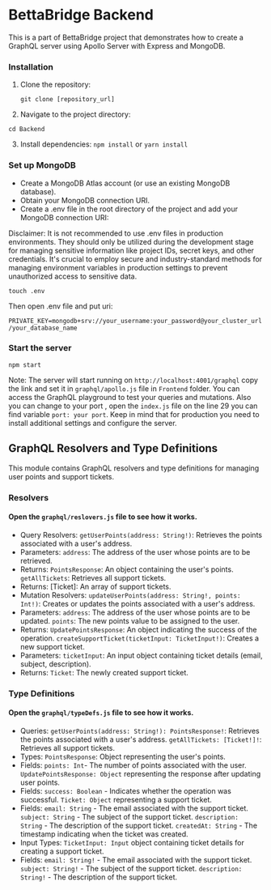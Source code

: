 # BettaBridge Backend

This is a part of BettaBridge project that demonstrates how to create a GraphQL server using Apollo Server with Express and MongoDB.

### Installation

1. Clone the repository:

   `git clone [repository_url]`

2. Navigate to the project directory:

`cd Backend`

3. Install dependencies:
   `npm install` or `yarn install`

### Set up MongoDB

- Create a MongoDB Atlas account (or use an existing MongoDB database).
- Obtain your MongoDB connection URI.
- Create a .env file in the root directory of the project and add your MongoDB connection URI:

Disclaimer: It is not recommended to use .env files in production environments. They should only be utilized during the development stage for managing sensitive information like project IDs, secret keys, and other credentials. It's crucial to employ secure and industry-standard methods for managing environment variables in production settings to prevent unauthorized access to sensitive data.

`touch .env`

Then open .env file and put uri:

`PRIVATE_KEY=mongodb+srv://your_username:your_password@your_cluster_url/your_database_name`

### Start the server

`npm start `

Note: The server will start running on `http://localhost:4001/graphql` copy the link and set it in `graphql/apollo.js` file in `Frontend` folder. You can access the GraphQL playground to test your queries and mutations. Also you can change to your port , open the `index.js` file on the line 29 you can find variable `port: your port`. Keep in mind that for production you need to install additional settings and configure the server.

## GraphQL Resolvers and Type Definitions

This module contains GraphQL resolvers and type definitions for managing user points and support tickets.

### Resolvers

#### Open the `graphql/reslovers.js` file to see how it works.

- Query Resolvers:
  `getUserPoints(address: String!)`: Retrieves the points associated with a user's address.
- Parameters:
  `address`: The address of the user whose points are to be retrieved.
- Returns:
  `PointsResponse`: An object containing the user's points.
  `getAllTickets`: Retrieves all support tickets.
- Returns:
  [Ticket]: An array of support tickets.
- Mutation Resolvers:
  `updateUserPoints(address: String!, points: Int!)`: Creates or updates the points associated with a user's address.
- Parameters:
  `address`: The address of the user whose points are to be updated.
  `points`: The new points value to be assigned to the user.
- Returns:
  `UpdatePointsResponse`: An object indicating the success of the operation.
  `createSupportTicket(ticketInput: TicketInput!)`: Creates a new support ticket.
- Parameters:
  `ticketInput`: An input object containing ticket details (email, subject, description).
- Returns:
  `Ticket`: The newly created support ticket.

### Type Definitions

#### Open the `graphql/typeDefs.js` file to see how it works.

- Queries:
  `getUserPoints(address: String!): PointsResponse!`: Retrieves the points associated with a user's address.
  `getAllTickets: [Ticket!]!`: Retrieves all support tickets.
- Types:
  `PointsResponse`: Object representing the user's points.
- Fields:
  `points: Int`- The number of points associated with the user.
  `UpdatePointsResponse: Object` representing the response after updating user points.
- Fields:
  `success: Boolean` - Indicates whether the operation was successful.
  `Ticket: Object` representing a support ticket.
- Fields:
  `email: String` - The email associated with the support ticket.
  `subject: String` - The subject of the support ticket.
  `description: String` - The description of the support ticket.
  `createdAt: String` - The timestamp indicating when the ticket was created.
- Input Types:
  `TicketInput: Input` object containing ticket details for creating a support ticket.
- Fields:
  `email: String!` - The email associated with the support ticket.
  `subject: String!` - The subject of the support ticket.
  `description: String!` - The description of the support ticket.
